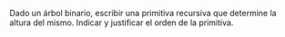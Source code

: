Dado un árbol binario, escribir una primitiva recursiva que determine la altura del mismo. Indicar y justificar el orden de la primitiva.